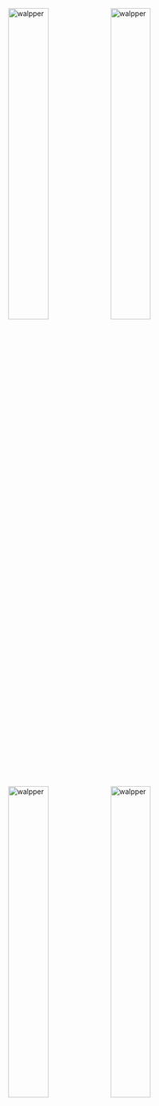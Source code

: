 <img src="https://github.com/arjunkr9693/Mausam-App/assets/147978484/eb9da077-43e0-4f81-90f2-451ad5e82c39" alt="walpper" style="width:40%;">
<img src="https://github.com/arjunkr9693/Mausam-App/assets/147978484/6cbc52a2-2339-477f-9553-83efbd3e747b" alt="walpper" style="width:40%;">
<img src="https://github.com/arjunkr9693/Mausam-App/assets/147978484/99dd6398-f4f5-4934-9d9e-a07d381e8128" alt="walpper" style="width:40%;">
<img src="https://github.com/arjunkr9693/Mausam-App/assets/147978484/71259d53-a29d-46e4-8ad2-c742e98c68bc" alt="walpper" style="width:40%;">

